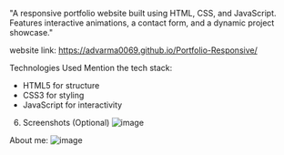 "A responsive portfolio website built using HTML, CSS, and JavaScript. Features interactive animations, a contact form, and a dynamic project showcase."


website link:  https://advarma0069.github.io/Portfolio-Responsive/

Technologies Used
Mention the tech stack:
- HTML5 for structure
- CSS3 for styling
- JavaScript for interactivity
6. Screenshots (Optional)
![image](https://github.com/user-attachments/assets/c5685bbb-0603-4823-877e-e0bd9c00a0c1)

About me: 
![image](https://github.com/user-attachments/assets/c2219d1d-02cc-422c-8953-06e143de3b44)
